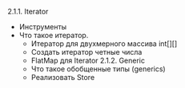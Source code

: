 2.1.1. Iterator 
- Инструменты
- Что такое итератор.
     - Итератор для двухмерного массива int[][]
     - Создать итератор четные числа 
     - FlatMap для Iterator<Iterator>
2.1.2. Generic
     - Что такое обобщенные типы (generics) 
     - Реализовать Store<T extends Base>
